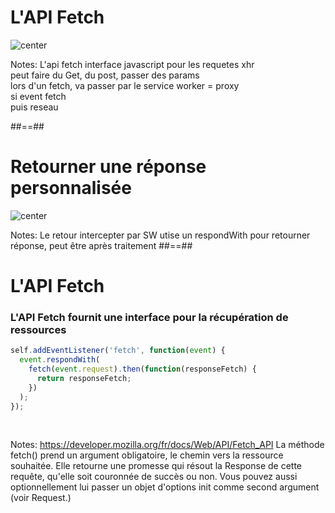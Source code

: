 # L'API Fetch

![center](./assets/images/fetch_api.svg)

Notes:
L'api fetch interface javascript pour les requetes xhr<br />
peut faire du Get, du post, passer des params<br />
lors d'un fetch, va passer par le service worker = proxy<br />
si event fetch<br />
puis reseau

##==##

# Retourner une réponse personnalisée

![center](./assets/images/fetch_custom_response.svg)

Notes:
Le retour intercepter par SW
utise un respondWith pour retourner réponse, peut être après traitement
##==##

<!-- .slide: class="with-code" -->

# L'API Fetch

### L'API Fetch fournit une interface pour la récupération de ressources

```javascript
self.addEventListener('fetch', function(event) {
  event.respondWith(
    fetch(event.request).then(function(responseFetch) {
      return responseFetch;
    })
  );
});
```

<!-- .element: class="big-code" -->

<br>

Notes:
https://developer.mozilla.org/fr/docs/Web/API/Fetch_API
La méthode fetch() prend un argument obligatoire, le chemin vers la ressource souhaitée. Elle retourne une promesse qui résout la Response de cette requête, qu'elle soit couronnée de succès ou non. Vous pouvez aussi optionnellement lui passer un objet d'options init comme second argument (voir Request.)
